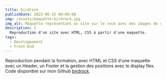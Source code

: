 ```yaml
---
title: birdrock
publishDate: 2023-06-15 00:00:00
img: /assets/maquette-birdrock.jpg
img_alt: Maquette représentant un site sur le rock avec des images de chanteurs et de guitares.
description: |
  Reproduction d'un site avec HTML, CSS à partir d'une maquette.
tags:
  - Developpement
  - Front-End
---
```


Reproduction pendant la formation, avec HTML et CSS d'une maquette avec un Header, un Footer et la gestion des positions avec le display flex. Code disponible sur mon Github <a href="https://github.com/Francismant/BIRDROCK">birdrock</a>.